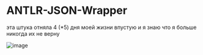 # ANTLR-JSON-Wrapper

эта штука отняла 4 (*5) дня моей жизни впустую и я знаю что я больше никогда их не верну

![image]([https://github.com/user-attachments/assets/c1638f20-0c31-4fd2-b529-ae7a36f36157](https://media1.tenor.com/m/m2K39S_al6gAAAAd/watermelon-cat-watermelon.gif))

